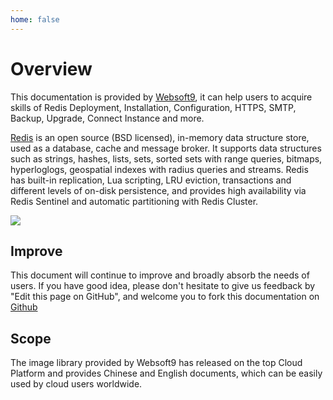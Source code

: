 ```yaml
---
home: false
---
```


# Overview

This documentation is provided by [Websoft9](https://www.websoft9.com/), it can help users to acquire skills of Redis Deployment, Installation, Configuration, HTTPS, SMTP, Backup, Upgrade, Connect Instance and more.

[Redis](https://redis.io/) is an open source (BSD licensed), in-memory data structure store, used as a database, cache and message broker. It supports data structures such as strings, hashes, lists, sets, sorted sets with range queries, bitmaps, hyperloglogs, geospatial indexes with radius queries and streams. Redis has built-in replication, Lua scripting, LRU eviction, transactions and different levels of on-disk persistence, and provides high availability via Redis Sentinel and automatic partitioning with Redis Cluster.  

![](https://libs.websoft9.com/Websoft9/DocsPicture/zh/redis/redis-gui-websoft9.png)

## Improve

This document will continue to improve and broadly absorb the needs of users. If you have good idea, please don't hesitate to give us feedback by "Edit this page on GitHub", and welcome you to fork this documentation on [Github](https://github.com/Websoft9/ansible-redis)

## Scope

The image library provided by Websoft9 has released on the top Cloud Platform and provides Chinese and English documents, which can be easily used by cloud users worldwide.  
 
